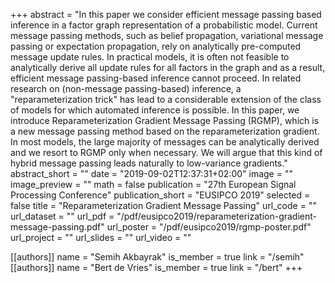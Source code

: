 +++
abstract = "In this paper we consider efficient message passing based inference in a factor graph representation of a probabilistic model. Current message passing methods, such as belief propagation, variational message passing or expectation propagation, rely on analytically pre-computed message update rules. In practical models, it is often not feasible to analytically derive all update rules for all factors in the graph and as a result, efficient message passing-based inference cannot proceed. In related research on (non-message passing-based) inference, a \"reparameterization trick\" has lead to a considerable extension of the class of models for which automated inference is possible. In this paper, we introduce Reparameterization Gradient Message Passing (RGMP), which is a new message passing method based on the reparameterization gradient. In most models, the large majority of messages can be analytically derived and we resort to RGMP only when necessary. We will argue that this kind of hybrid message passing leads naturally to low-variance gradients."
abstract_short = ""
date = "2019-09-02T12:37:31+02:00"
image = ""
image_preview = ""
math = false
publication = "27th European Signal Processing Conference"
publication_short = "EUSIPCO 2019"
selected = false
title = "Reparameterization Gradient Message Passing"
url_code = ""
url_dataset = ""
url_pdf = "/pdf/eusipco2019/reparameterization-gradient-message-passing.pdf"
url_poster = "/pdf/eusipco2019/rgmp-poster.pdf"
url_project = ""
url_slides = ""
url_video = ""

[[authors]]
    name = "Semih Akbayrak"
    is_member = true
    link = "/semih"
[[authors]]
    name = "Bert de Vries"
    is_member = true
    link = "/bert"
+++
